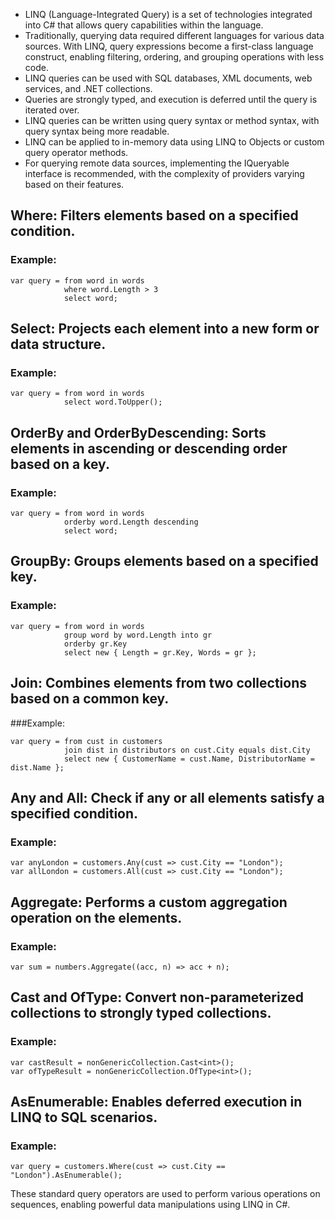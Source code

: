 * LINQ (Language-Integrated Query) is a set of technologies integrated into C# that allows query capabilities within the language.
* Traditionally, querying data required different languages for various data sources.
With LINQ, query expressions become a first-class language construct, enabling filtering, ordering, and grouping operations with less code.
* LINQ queries can be used with SQL databases, XML documents, web services, and .NET collections.
* Queries are strongly typed, and execution is deferred until the query is iterated over.
* LINQ queries can be written using query syntax or method syntax, with query syntax being more readable.
* LINQ can be applied to in-memory data using LINQ to Objects or custom query operator methods.
* For querying remote data sources, implementing the IQueryable<T> interface is recommended, with the complexity of providers varying based on their features.

## Where: Filters elements based on a specified condition.

### Example:
```
var query = from word in words
            where word.Length > 3
            select word;
```            
## Select: Projects each element into a new form or data structure.

### Example:


```
var query = from word in words
            select word.ToUpper();
 ```           
## OrderBy and OrderByDescending: Sorts elements in ascending or descending order based on a key.

### Example:
```
var query = from word in words
            orderby word.Length descending
            select word;
 ```           

## GroupBy: Groups elements based on a specified key.

### Example:

```
var query = from word in words
            group word by word.Length into gr
            orderby gr.Key
            select new { Length = gr.Key, Words = gr };
 ```   

## Join: Combines elements from two collections based on a common key.

###Example:

```
var query = from cust in customers
            join dist in distributors on cust.City equals dist.City
            select new { CustomerName = cust.Name, DistributorName = dist.Name };
 ```           
## Any and All: Check if any or all elements satisfy a specified condition.

### Example:

```
var anyLondon = customers.Any(cust => cust.City == "London");
var allLondon = customers.All(cust => cust.City == "London");
```
## Aggregate: Performs a custom aggregation operation on the elements.

### Example:
```
var sum = numbers.Aggregate((acc, n) => acc + n);
```

## Cast and OfType: Convert non-parameterized collections to strongly typed collections.

### Example:

```
var castResult = nonGenericCollection.Cast<int>();
var ofTypeResult = nonGenericCollection.OfType<int>();
```

## AsEnumerable: Enables deferred execution in LINQ to SQL scenarios.
### Example:


```
var query = customers.Where(cust => cust.City == "London").AsEnumerable();
```

These standard query operators are used to perform various operations on sequences, enabling powerful data manipulations using LINQ in C#.